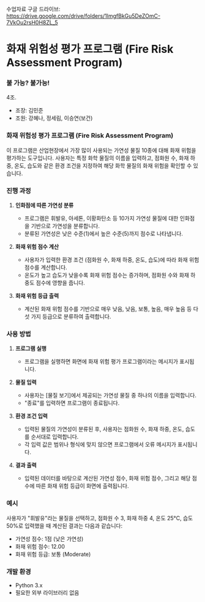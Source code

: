 수업자료 구글 드라이브: https://drive.google.com/drive/folders/1lmgfBkGu5DeZOmC-7VkOu2rsH0H8ZL_5

# 화재 위험성 평가 프로그램 (Fire Risk Assessment Program)

### 불 가능? 불가능!
4조. 
 - 조장: 김민준 
 - 조원: 강혜나, 정세림, 이승연(보건)
### 화재 위험성 평가 프로그램 (Fire Risk Assessment Program)

이 프로그램은 산업현장에서 가장 많이 사용되는 가연성 물질 10종에 대해 화재 위험을 평가하는 도구입니다. 사용자는 특정 화학 물질의 이름을 입력하고, 점화원 수, 화재 하중, 온도, 습도와 같은 환경 조건을 지정하여 해당 화학 물질의 화재 위험을 확인할 수 있습니다.

### 진행 과정

1. **인화점에 따른 가연성 분류**
   - 프로그램은 휘발유, 아세톤, 이황화탄소 등 10가지 가연성 물질에 대한 인화점을 기반으로 가연성을 분류합니다.
   - 분류된 가연성은 낮은 수준(1)에서 높은 수준(5)까지 점수로 나타냅니다.

2. **화재 위험 점수 계산**
   - 사용자가 입력한 환경 조건 (점화원 수, 화재 하중, 온도, 습도)에 따라 화재 위험 점수를 계산합니다.
   - 온도가 높고 습도가 낮을수록 화재 위험 점수는 증가하며, 점화원 수와 화재 하중도 점수에 영향을 줍니다.

3. **화재 위험 등급 출력**
   - 계산된 화재 위험 점수를 기반으로 매우 낮음, 낮음, 보통, 높음, 매우 높음 등 다섯 가지 등급으로 분류하여 출력합니다.

### 사용 방법

1. **프로그램 실행**
   - 프로그램을 실행하면 화면에 화재 위험 평가 프로그램이라는 메시지가 표시됩니다.

2. **물질 입력**
   - 사용자는 [물질 보기]에서 제공되는 가연성 물질 중 하나의 이름을 입력합니다.
   - "종료"를 입력하면 프로그램이 종료됩니다.

3. **환경 조건 입력**
   - 입력된 물질의 가연성이 분류된 후, 사용자는 점화원 수, 화재 하중, 온도, 습도를 순서대로 입력합니다.
   - 각 입력 값은 범위나 형식에 맞지 않으면 프로그램에서 오류 메시지가 표시됩니다.

4. **결과 출력**
   - 입력된 데이터를 바탕으로 계산된 가연성 점수, 화재 위험 점수, 그리고 해당 점수에 따른 화재 위험 등급이 화면에 출력됩니다.

### 예시

사용자가 "휘발유"라는 물질을 선택하고, 점화원 수 3, 화재 하중 4, 온도 25°C, 습도 50%로 입력했을 때 계산된 결과는 다음과 같습니다:
- 가연성 점수: 1점 (낮은 가연성)
- 화재 위험 점수: 12.00
- 화재 위험 등급: 보통 (Moderate)

### 개발 환경

- Python 3.x
- 필요한 외부 라이브러리 없음


